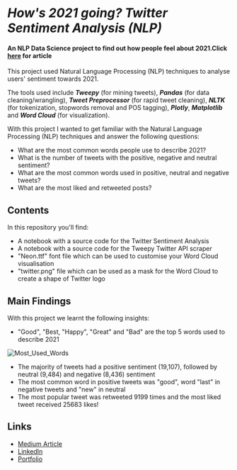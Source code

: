 # _How's 2021 going? Twitter Sentiment Analysis (NLP)_

#### An NLP Data Science project to find out how people feel about 2021.Click [here](link) for article
This project used Natural Language Processing (NLP) techniques to analyse users' sentiment towards 2021.

The tools used include ***Tweepy*** (for mining tweets), ***Pandas*** (for data cleaning/wrangling), ***Tweet Preprocessor*** (for rapid tweet cleaning), ***NLTK*** (for tokenization, stopwords removal and POS tagging), ***Plotly***, ***Matplotlib*** and ***Word Cloud*** (for visualization).

With this project I wanted to get familiar with the Natural Language Processing (NLP) techniques and answer the following questions:

- What are the most common words people use to describe 2021?
- What is the number of tweets with the positive, negative and neutral sentiment?
- What are the most common words used in positive, neutral and negative tweets?
- What are the most liked and retweeted posts?

## Contents

In this repository you'll find:
- A notebook with a source code for the Twitter Sentiment Analysis
- A notebook with a source code for the Tweepy Twitter API scraper
- "Neon.ttf" font file which can be used to customise your Word Cloud visualisation
- "twitter.png" file which can be used as a mask for the Word Cloud to create a shape of Twitter logo

## Main Findings

With this project we learnt the following insights:
- "Good", "Best, "Happy", "Great" and "Bad" are the top 5 words used to describe 2021

![Most_Used_Words](https://user-images.githubusercontent.com/55002027/114279849-86763900-9a2e-11eb-8dd2-796c3d327afe.png)

- The majority of tweets had a positive sentiment (19,107), followed by neutral (9,484) and negative (8,436) sentiment 
- The most common word in positive tweets was "good", word "last" in negative tweets and "new" in neutral
- The most popular tweet was retweeted 9199 times and the most liked tweet received 25683 likes!

## Links

- [Medium Article](link)
- [LinkedIn](https://www.linkedin.com/in/sandra-machon/)
- [Portfolio]()


